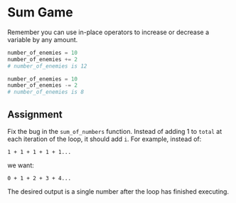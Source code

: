 # Sum Game

Remember you can use in-place operators to increase or decrease a variable by any amount.

```py
number_of_enemies = 10
number_of_enemies += 2
# number_of_enemies is 12
```

```py
number_of_enemies = 10
number_of_enemies -= 2
# number_of_enemies is 8
```

## Assignment

Fix the bug in the `sum_of_numbers` function. Instead of adding 1 to `total` at each iteration of the loop, it should add `i`. For example, instead of:

`1 + 1 + 1 + 1 + 1...`

we want:

`0 + 1 + 2 + 3 + 4...`

The desired output is a single number after the loop has finished executing.